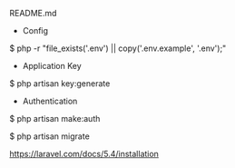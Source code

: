 README.md




* Config

$ php -r "file_exists('.env') || copy('.env.example', '.env');"


* Application Key

$ php artisan key:generate


* Authentication

$ php artisan make:auth 

$ php artisan migrate



https://laravel.com/docs/5.4/installation